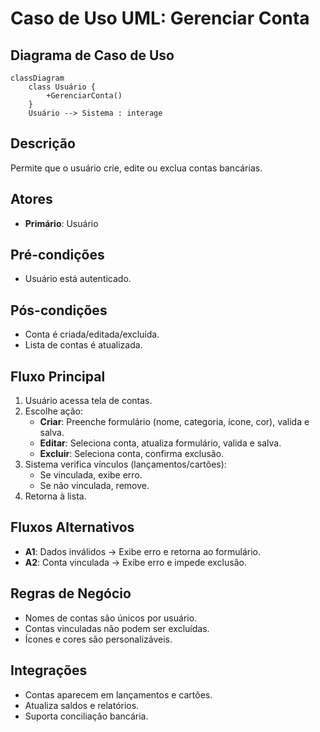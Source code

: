 # Caso de Uso UML: Gerenciar Conta

## Diagrama de Caso de Uso

```mermaid
classDiagram
    class Usuário {
        +GerenciarConta()
    }
    Usuário --> Sistema : interage
```

## Descrição
Permite que o usuário crie, edite ou exclua contas bancárias.

## Atores
- **Primário**: Usuário

## Pré-condições
- Usuário está autenticado.

## Pós-condições
- Conta é criada/editada/excluída.
- Lista de contas é atualizada.

## Fluxo Principal
1. Usuário acessa tela de contas.
2. Escolhe ação:
   - **Criar**: Preenche formulário (nome, categoria, ícone, cor), valida e salva.
   - **Editar**: Seleciona conta, atualiza formulário, valida e salva.
   - **Excluir**: Seleciona conta, confirma exclusão.
3. Sistema verifica vínculos (lançamentos/cartões):
   - Se vinculada, exibe erro.
   - Se não vinculada, remove.
4. Retorna à lista.

## Fluxos Alternativos
- **A1**: Dados inválidos → Exibe erro e retorna ao formulário.
- **A2**: Conta vinculada → Exibe erro e impede exclusão.

## Regras de Negócio
- Nomes de contas são únicos por usuário.
- Contas vinculadas não podem ser excluídas.
- Ícones e cores são personalizáveis.

## Integrações
- Contas aparecem em lançamentos e cartões.
- Atualiza saldos e relatórios.
- Suporta conciliação bancária.